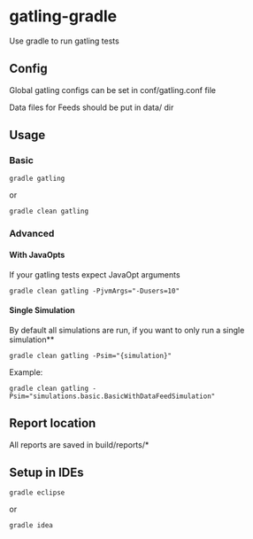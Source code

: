 gatling-gradle
==============

Use gradle to run gatling tests

## Config

Global gatling configs can be set in conf/gatling.conf file

Data files for Feeds should be put in data/ dir

## Usage

### Basic
`gradle gatling`

or

`gradle clean gatling`

### Advanced

#### With JavaOpts

If your gatling tests expect JavaOpt arguments

`gradle clean gatling -PjvmArgs="-Dusers=10"`


#### Single Simulation
By default all simulations are run, if you want to only run a single simulation**

`gradle clean gatling -Psim="{simulation}"`

Example: 

`gradle clean gatling -Psim="simulations.basic.BasicWithDataFeedSimulation"`


## Report location

All reports are saved in build/reports/*


## Setup in IDEs

`gradle eclipse`

or

`gradle idea`

